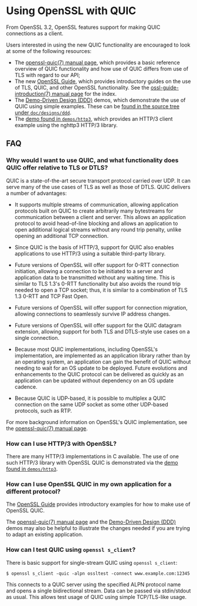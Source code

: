 Using OpenSSL with QUIC
=======================

From OpenSSL 3.2, OpenSSL features support for making QUIC connections as a
client.

Users interested in using the new QUIC functionality are encouraged to look at
some of the following resources:

- The [openssl-quic(7) manual page], which provides a basic reference overview
  of QUIC functionality and how use of QUIC differs from use of TLS with regard
  to our API;
- The new [OpenSSL Guide], which provides introductory guides
  on the use of TLS, QUIC, and other OpenSSL functionality. See the
  [ossl-guide-introduction(7) manual page][OpenSSL Guide] for the index.
- The [Demo-Driven Design (DDD)][DDD] demos, which demonstrate the use of QUIC
  using simple examples. These can be [found in the source tree under
  `doc/designs/ddd`].
- The [demo found in `demos/http3`], which provides an HTTP/3 client example
  using the nghttp3 HTTP/3 library.

FAQ
---

### Why would I want to use QUIC, and what functionality does QUIC offer relative to TLS or DTLS?

QUIC is a state-of-the-art secure transport protocol carried over UDP. It can
serve many of the use cases of TLS as well as those of DTLS. QUIC delivers
a number of advantages:

- It supports multiple streams of communication, allowing application protocols
  built on QUIC to create arbitrarily many bytestreams for communication between
  a client and server. This allows an application protocol to avoid head-of-line
  blocking and allows an application to open additional logical streams without
  any round trip penalty, unlike opening an additional TCP connection.

- Since QUIC is the basis of HTTP/3, support for QUIC also enables applications
  to use HTTP/3 using a suitable third-party library.

- Future versions of OpenSSL will offer support for 0-RTT connection
  initiation, allowing a connection to be initiated to a server and application
  data to be transmitted without any waiting time. This is similar to TLS 1.3's
  0-RTT functionality but also avoids the round trip needed to open a TCP
  socket; thus, it is similar to a combination of TLS 1.3 0-RTT and TCP Fast
  Open.

- Future versions of OpenSSL will offer support for connection
  migration, allowing connections to seamlessly survive IP address changes.

- Future versions of OpenSSL will offer support for the QUIC
  datagram extension, allowing support for both TLS and DTLS-style use cases on
  a single connection.

- Because most QUIC implementations, including OpenSSL's implementation, are
  implemented as an application library rather than by an operating system, an
  application can gain the benefit of QUIC without needing to wait for an OS
  update to be deployed. Future evolutions and enhancements to the QUIC protocol
  can be delivered as quickly as an application can be updated without
  dependency on an OS update cadence.

- Because QUIC is UDP-based, it is possible to multiplex a QUIC connection
  on the same UDP socket as some other UDP-based protocols, such as RTP.

For more background information on OpenSSL's QUIC implementation, see the
[openssl-quic(7) manual page].

### How can I use HTTP/3 with OpenSSL?

There are many HTTP/3 implementations in C available. The use of one such HTTP/3
library with OpenSSL QUIC is demonstrated via the [demo found in `demos/http3`].

### How can I use OpenSSL QUIC in my own application for a different protocol?

The [OpenSSL Guide] provides introductory examples for how to make use of
OpenSSL QUIC.

The [openssl-quic(7) manual page] and the [Demo-Driven Design (DDD)][DDD] demos
may also be helpful to illustrate the changes needed if you are trying to adapt
an existing application.

### How can I test QUIC using `openssl s_client`?

There is basic support for single-stream QUIC using `openssl s_client`:

```shell
$ openssl s_client -quic -alpn ossltest -connect www.example.com:12345
```

This connects to a QUIC server using the specified ALPN protocol name and opens
a single bidirectional stream. Data can be passed via stdin/stdout as usual.
This allows test usage of QUIC using simple TCP/TLS-like usage.

[openssl-quic(7) manual page]: https://www.openssl.org/docs/manmaster/man7/openssl-quic.html
[OpenSSL guide]: https://www.openssl.org/docs/manmaster/man7/ossl-guide-introduction.html
[DDD]: https://github.com/openssl/openssl/tree/master/doc/designs/ddd
[found in the source tree under `doc/designs/ddd`]: ./doc/designs/ddd/
[demo found in `demos/http3`]: ./demos/http3/
[openssl-quic-background(7) manual page]: https://www.openssl.org/docs/manmaster/man7/openssl-quic-background.html
